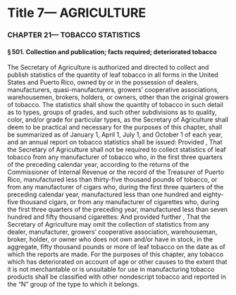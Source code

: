 
# Title 7— AGRICULTURE
### CHAPTER 21— TOBACCO STATISTICS
#### § 501. Collection and publication; facts required; deteriorated tobacco

The Secretary of Agriculture is authorized and directed to collect and publish statistics of the quantity of leaf tobacco in all forms in the United States and Puerto Rico, owned by or in the possession of dealers, manufacturers, quasi-manufacturers, growers’ cooperative associations, warehousemen, brokers, holders, or owners, other than the original growers of tobacco. The statistics shall show the quantity of tobacco in such detail as to types, groups of grades, and such other subdivisions as to quality, color, and/or grade for particular types, as the Secretary of Agriculture shall deem to be practical and necessary for the purposes of this chapter, shall be summarized as of January 1, April 1, July 1, and October 1 of each year, and an annual report on tobacco statistics shall be issued: Provided , That the Secretary of Agriculture shall not be required to collect statistics of leaf tobacco from any manufacturer of tobacco who, in the first three quarters of the preceding calendar year, according to the returns of the Commissioner of Internal Revenue or the record of the Treasurer of Puerto Rico, manufactured less than thirty-five thousand pounds of tobacco, or from any manufacturer of cigars who, during the first three quarters of the preceding calendar year, manufactured less than one hundred and eighty-five thousand cigars, or from any manufacturer of cigarettes who, during the first three quarters of the preceding year, manufactured less than seven hundred and fifty thousand cigarettes: And provided further , That the Secretary of Agriculture may omit the collection of statistics from any dealer, manufacturer, growers’ cooperative association, warehouseman, broker, holder, or owner who does not own and/or have in stock, in the aggregate, fifty thousand pounds or more of leaf tobacco on the date as of which the reports are made. For the purposes of this chapter, any tobacco which has deteriorated on account of age or other causes to the extent that it is not merchantable or is unsuitable for use in manufacturing tobacco products shall be classified with other nondescript tobacco and reported in the “N” group of the type to which it belongs.
